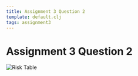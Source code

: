 ```yaml
---
title: Assignment 3 Question 2
template: default.clj
tags: assignment3
---
```


# Assignment 3 Question 2

![Risk Table](http://ccs.neu.edu/home/iboehman/rt.png)
